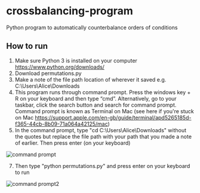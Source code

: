 # crossbalancing-program
Python program to automatically counterbalance orders of conditions

## How to run
1. Make sure Python 3 is installed on your computer https://www.python.org/downloads/
2. Download permutations.py
3. Make a note of the file path location of wherever it saved e.g. C:\Users\Alice\Downloads
4. This program runs through command prompt. Press the windows key + R on your keyboard and then type “cmd”. Alternatively, go to your taskbar, click the search button and search for command prompt. Command prompt is known as Terminal on Mac (see here if you're stuck on Mac https://support.apple.com/en-gb/guide/terminal/apd5265185d-f365-44cb-8b09-71a064a42125/mac)
5. In the command prompt, type "cd C:\Users\Alice\Downloads" without the quotes but replace the file path with your path that you made a note of earlier. Then press enter (on your keyboard)

![command prompt](https://i.ibb.co/mGd81ps/cmd1.png)

7. Then type "python permutations.py" and press enter on your keyboard to run

![command prompt2](https://i.ibb.co/R3QzJ7M/cmd2.png)
